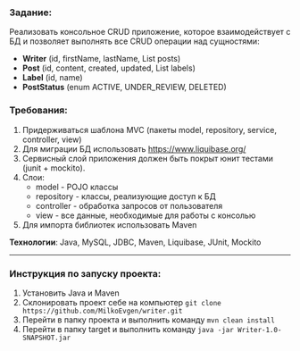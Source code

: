 ### Задание:
Реализовать консольное CRUD приложение, которое 
взаимодействует с БД и позволяет выполнять все CRUD операции 
над сущностями:<br/>
- **Writer** (id, firstName, lastName, List<Post> posts)
- **Post** (id, content, created, updated, List<Label> labels)
- **Label** (id, name)
- **PostStatus** (enum ACTIVE, UNDER_REVIEW, DELETED)
### Требования:
1. Придерживаться шаблона MVC (пакеты model, repository, service, controller, view)
2. Для миграции БД использовать https://www.liquibase.org/
3. Сервисный слой приложения должен быть покрыт юнит тестами (junit + mockito).
4. Слои:
   - model - POJO клаcсы
   - repository - классы, реализующие доступ к БД
   - controller - обработка запросов от пользователя
   - view - все данные, необходимые для работы с консолью
5. Для импорта библиотек использовать Maven

**Технологии**: Java, MySQL, JDBC, Maven, Liquibase, JUnit, Mockito
___
### Инструкция по запуску проекта:
1. Установить Java и Maven
2. Склонировать проект себе на компьютер `git clone https://github.com/MilkoEvgen/writer.git`
3. Перейти в папку проекта и выполнить команду `mvn clean install`
4. Перейти в папку target и выполнить команду `java -jar Writer-1.0-SNAPSHOT.jar`
